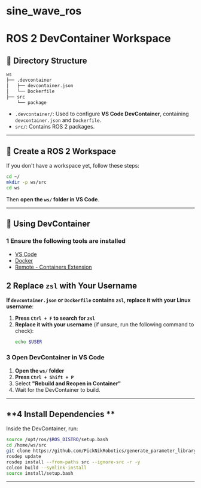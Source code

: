 # sine_wave_ros
# **ROS 2 DevContainer Workspace**

## **📂 Directory Structure**
```bash
ws
├── .devcontainer
│   ├── devcontainer.json
│   └── Dockerfile
├── src
    └── package
```
- `.devcontainer/`: Used to configure **VS Code DevContainer**, containing `devcontainer.json` and `Dockerfile`.
- `src/`: Contains ROS 2 packages.

---

## **🚀 Create a ROS 2 Workspace**
If you don't have a workspace yet, follow these steps:
```bash
cd ~/
mkdir -p ws/src
cd ws
```
Then **open the `ws/` folder in VS Code**.

---

## **🔹 Using DevContainer**
### **1️ Ensure the following tools are installed**
- [VS Code](https://code.visualstudio.com/)
- [Docker](https://docs.docker.com/get-docker/)
- [Remote - Containers Extension](https://marketplace.visualstudio.com/items?itemName=ms-vscode-remote.remote-containers)

## **2 Replace `zsl` with Your Username**
**If `devcontainer.json` or `Dockerfile` contains `zsl`, replace it with your Linux username**:
1. **Press `Ctrl + F` to search for `zsl`**
2. **Replace it with your username** (if unsure, run the following command to check):
   ```bash
   echo $USER
   ```

### **3 Open DevContainer in VS Code**
1. **Open the `ws/` folder**
2. **Press `Ctrl + Shift + P`**
3. Select **"Rebuild and Reopen in Container"**
4. Wait for the DevContainer to build.

---



## **4 Install Dependencies **
Inside the DevContainer, run:
```bash
source /opt/ros/$ROS_DISTRO/setup.bash
cd /home/ws/src
git clone https://github.com/PickNikRobotics/generate_parameter_library.git
rosdep update
rosdep install --from-paths src --ignore-src -r -y
colcon build --symlink-install
source install/setup.bash
```

---